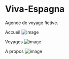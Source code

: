 # Viva-Espagna
Agence de voyage fictive.

Accueil
![image](https://user-images.githubusercontent.com/60117869/168811845-63bf75b1-2d05-47d2-89b3-f2b3128675d8.png)

Voyages
![image](https://user-images.githubusercontent.com/60117869/168811742-c5f34f4f-f948-473b-9a34-f0f14f169f62.png)

A propos
![image](https://user-images.githubusercontent.com/60117869/168811941-019aa78d-5957-45be-9f4c-b5291c334a8c.png)
